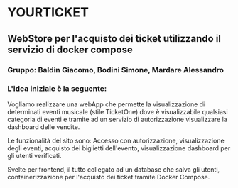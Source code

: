 # YOURTICKET #

## WebStore per l'acquisto dei ticket utilizzando il servizio di docker compose ##
### Gruppo: Baldin Giacomo, Bodini Simone, Mardare Alessandro ###
### L'idea iniziale è la seguente: ###
Vogliamo realizzare una webApp che permette la visualizzazione di determinati eventi musicale (stile TicketOne) dove è visualizzabile qualsiasi categoria di eventi e tramite ad un servizio di autorizzazione visualizzare la dashboard delle vendite.

Le funzionalità del sito sono: Accesso con autorizzazione, visualizzazione degli eventi, acquisto dei biglietti dell'evento, visualizzazione dashboard per gli utenti verificati.

Svelte per frontend, il tutto collegato ad un database che salva gli utenti, containerizzazione per l'acquisto dei ticket tramite Docker Compose. 
